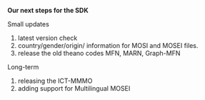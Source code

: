 **Our next steps for the SDK**

Small updates

1. latest version check
2. country/gender/origin/ information for MOSI and MOSEI files. 
3. release the old theano codes MFN, MARN, Graph-MFN


Long-term

1. releasing the ICT-MMMO
2. adding support for Multilingual MOSEI

